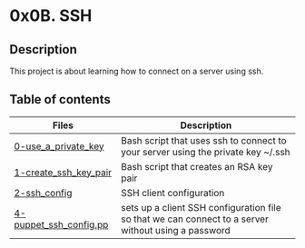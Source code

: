 # 0x0B. SSH

## Description
This project is about learning how to connect on a server using ssh.

## Table of contents
Files | Description
----- | -----------
[0-use_a_private_key](./0-use_a_private_key) | Bash script that uses ssh to connect to your server using the private key ~/.ssh
[1-create_ssh_key_pair](./1-create_ssh_key_pair) | Bash script that creates an RSA key pair
[2-ssh_config](./2-ssh_config) | SSH client configuration
[4-puppet_ssh_config.pp](./4-puppet_ssh_config.pp) | sets up a client SSH configuration file so that we can connect to a server without using a password
